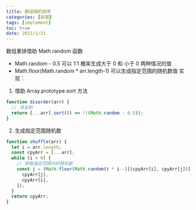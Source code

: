 ```yaml
---
title: 数组随机排序
categories: [前端]
tags: [implement]
toc: true
date: 2021/1/31
---
```


数组重排借助 Math.random 函数

- Math.random - 0.5 可以 1:1 概率生成大于 0 和 小于 0 两种情况的值
- Math.floor(Math.random \* arr.length-1) 可以生成指定范围的随机数值
  实现：

1. 借助 Array.prototype.sort 方法

```js
function disorder(arr) {
  // 浅复制
  return [...arr].sort(() => !!(Math.random - 0.5));
}
```

2. 生成指定范围随机数

```js
function shuffle(arr) {
  let i = arr.length;
  const cpyArr = [...arr];
  while (i > 0) {
    // 获取指定范围内的随机数
    const j = (Math.floor(Math.random() * i--)[(cpyArr[i], cpyArr[j])] = [
      cpyArr[j],
      cpyArr[i],
    ]);
  }
  return cpyArr;
}
```
